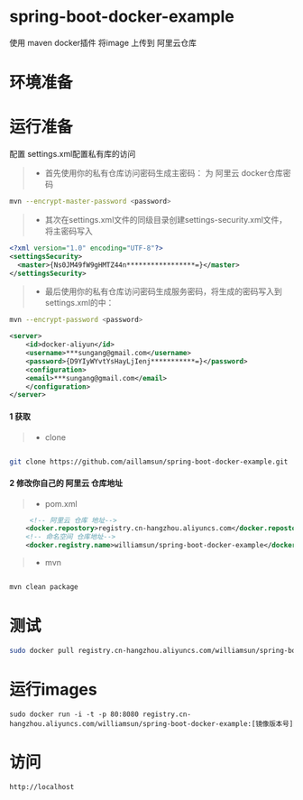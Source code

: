 # spring-boot-docker-example

使用 maven docker插件  将image 上传到 阿里云仓库


# 环境准备


# 运行准备

配置 settings.xml配置私有库的访问
 
> * 首先使用你的私有仓库访问密码生成主密码：<password> 为 阿里云 docker仓库密码

```bash
mvn --encrypt-master-password <password>
```

> * 其次在settings.xml文件的同级目录创建settings-security.xml文件，将主密码写入

```xml
<?xml version="1.0" encoding="UTF-8"?>
<settingsSecurity>
  <master>{Ns0JM49fW9gHMTZ44n*****************=}</master>
</settingsSecurity>
```

> * 最后使用你的私有仓库访问密码生成服务密码，将生成的密码写入到settings.xml的<services>中：

```bash
mvn --encrypt-password <password>
```


```xml
<server>
    <id>docker-aliyun</id>
    <username>***sungang@gmail.com</username>
    <password>{D9YIyWYvtYsHayLjIenj***********=}</password>
    <configuration>
    <email>***sungang@gmail.com</email>
    </configuration>
</server>
```


#### 1 获取


> * clone

```bash 

git clone https://github.com/aillamsun/spring-boot-docker-example.git

```

#### 2 修改你自己的 阿里云 仓库地址

> * pom.xml

```xml
     <!-- 阿里云 仓库 地址-->
    <docker.repostory>registry.cn-hangzhou.aliyuncs.com</docker.repostory>
    <!-- 命名空间 仓库地址-->
    <docker.registry.name>williamsun/spring-boot-docker-example</docker.registry.name>    
```

> * mvn


```bash

mvn clean package

```

# 测试

```bash
sudo docker pull registry.cn-hangzhou.aliyuncs.com/williamsun/spring-boot-docker-example:[镜像版本号]
```

# 运行images

```base
sudo docker run -i -t -p 80:8080 registry.cn-hangzhou.aliyuncs.com/williamsun/spring-boot-docker-example:[镜像版本号]
```


# 访问
```base
http://localhost
```

